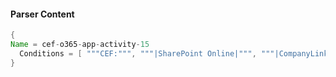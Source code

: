 #### Parser Content
```Java
{
Name = cef-o365-app-activity-15
  Conditions = [ """CEF:""", """|SharePoint Online|""", """|CompanyLinkUsed|""" ]
}
```